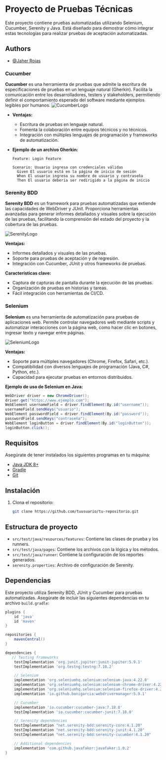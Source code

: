 # Proyecto de Pruebas Técnicas

Este proyecto contiene pruebas automatizadas utilizando Selenium, Cucumber, Serenity y Java. Está diseñado para demostrar cómo integrar estas tecnologías para realizar pruebas de aceptación automatizadas.


## Authors

- [@Jaher Rojas](https://github.com/jaherrojas)



### Cucumber

**Cucumber** es una herramienta de pruebas que admite la escritura de especificaciones de pruebas en un lenguaje natural (Gherkin). Facilita la comunicación entre los desarrolladores, testers y stakeholders, permitiendo definir el comportamiento esperado del software mediante ejemplos legibles por humanos.
![CucumberLogo](https://i.pinimg.com/originals/dd/be/20/ddbe20664a0e1e16a5706655616ee870.png)


- **Ventajas:**
  - Escritura de pruebas en lenguaje natural.
  - Fomenta la colaboración entre equipos técnicos y no técnicos.
  - Integración con múltiples lenguajes de programación y frameworks de automatización.

- **Ejemplo de un archivo Gherkin:**
  ```gherkin
  Feature: Login Feature

  Scenario: Usuario ingresa con credenciales válidas
    Given El usuario está en la página de inicio de sesión
    When El usuario ingresa su nombre de usuario y contraseña
    Then El usuario debería ser redirigido a la página de inicio
   ```


### Serenity BDD

**Serenity BDD** es un framework para pruebas automatizadas que extiende las capacidades de WebDriver y JUnit. Proporciona herramientas avanzadas para generar informes detallados y visuales sobre la ejecución de las pruebas, facilitando la comprensión del estado del proyecto y la cobertura de las pruebas.

![SerenityLogo](https://serenity-bdd.info/wp-content/uploads/2022/04/serenity-dojo.png)

**Ventajas:**
- Informes detallados y visuales de las pruebas.
- Soporte para pruebas de aceptación y de regresión.
- Integración con Cucumber, JUnit y otros frameworks de pruebas.

**Características clave:**
- Captura de capturas de pantalla durante la ejecución de las pruebas.
- Organización de pruebas en historias y tareas.
- Fácil integración con herramientas de CI/CD.

### Selenium

**Selenium** es una herramienta de automatización para pruebas de aplicaciones web. Permite controlar navegadores web mediante scripts y automatizar interacciones con la página web, como hacer clic en botones, ingresar texto y navegar entre páginas.

![SeleniumLogo](https://digitronsoftwares.com/assets/uploads/media-uploader/qasnklj71709102260.png)

**Ventajas:**
- Soporte para múltiples navegadores (Chrome, Firefox, Safari, etc.).
- Compatibilidad con diversos lenguajes de programación (Java, C#, Python, etc.).
- Capacidad para ejecutar pruebas en entornos distribuidos.

**Ejemplo de uso de Selenium en Java:**

```java
WebDriver driver = new ChromeDriver();
driver.get("https://www.ejemplo.com");
WebElement usernameField = driver.findElement(By.id("username"));
usernameField.sendKeys("usuario");
WebElement passwordField = driver.findElement(By.id("password"));
passwordField.sendKeys("contraseña");
WebElement loginButton = driver.findElement(By.id("loginButton"));
loginButton.click();

```



## Requisitos

Asegúrate de tener instalados los siguientes programas en tu máquina:

- [Java JDK 8+](https://www.oracle.com/java/technologies/javase-downloads.html)
- [Gradle](https://gradle.org/)
- [Git](https://git-scm.com/)

## Instalación

1. Clona el repositorio:

   ```bash
   git clone https://github.com/tuusuario/tu-repositorio.git

   ```
## Estructura de proyecto



- `src/test/java/resources/features`: Contiene las clases de prueba y los runners.
- `src/test/java/pages`: Contiene los archivos con la lógica y los métodos.
- `src/test/java/runner`: Contiene la configuración de los reportes generados.
- `serenity.properties`: Archivo de configuración de Serenity.



## Dependencias

Este proyecto utiliza Serenity BDD, JUnit y Cucumber para pruebas automatizadas. Asegúrate de incluir las siguientes dependencias en tu archivo `build.gradle`:

```gradle
plugins {
    id 'java'
    id 'maven'
}

repositories {
    mavenCentral()
}

dependencies {
   // Testing frameworks
    testImplementation 'org.junit.jupiter:junit-jupiter:5.9.1'
    testImplementation 'org.testng:testng:7.10.2'

    // Selenium
    implementation 'org.seleniumhq.selenium:selenium-java:4.22.0'
    implementation 'org.seleniumhq.selenium:selenium-chrome-driver:4.22.0'
    implementation 'org.seleniumhq.selenium:selenium-firefox-driver:4.22.0'
    implementation 'io.github.bonigarcia:webdrivermanager:5.9.1'

    // Cucumber
    implementation 'io.cucumber:cucumber-java:7.18.0'
    testImplementation 'io.cucumber:cucumber-junit:7.18.0'

    // Serenity dependencies
    testImplementation "net.serenity-bdd:serenity-core:4.1.20"
    testImplementation "net.serenity-bdd:serenity-junit:4.1.20"
    testImplementation "net.serenity-bdd:serenity-cucumber:4.1.20"

    // Additional dependencies
    implementation 'com.github.javafaker:javafaker:1.0.2'   
}
```